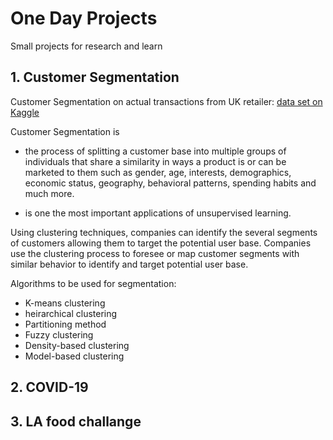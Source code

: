 # One Day Projects
Small projects for research and learn

## 1. Customer Segmentation
Customer Segmentation on actual transactions from UK retailer: [data set on Kaggle](https://www.kaggle.com/carrie1/ecommerce-data)

Customer Segmentation is 
- the process of splitting a customer base into multiple groups of individuals that share a similarity in ways a product is or can be marketed to them such as gender, age, interests, demographics, economic status, geography, behavioral patterns, spending habits and much more.

- is one the most important applications of unsupervised learning. 


Using clustering techniques, companies can identify the several segments of customers allowing them to target the potential user base. Companies use the clustering process to foresee or map customer segments with similar behavior to identify and target potential user base.


Algorithms to be used for segmentation:
* K-means clustering 
* heirarchical clustering
* Partitioning method
* Fuzzy clustering
* Density-based clustering
* Model-based clustering

## 2. COVID-19
## 3. LA food challange 
